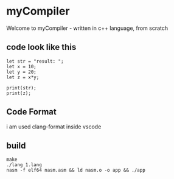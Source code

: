 # myCompiler
Welcome to myCompiler - written in c++ language, from scratch

## code look like this
```
let str = "result: ";
let x = 10;
let y = 20;
let z = x*y;

print(str);
print(z);
```

## Code Format
i am used clang-format inside vscode

## build
```
make
./lang 1.lang
nasm -f elf64 nasm.asm && ld nasm.o -o app && ./app
```
